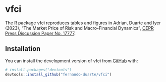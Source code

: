 
<!-- README.md is generated from README.Rmd. Please edit that file -->

# vfci

<!-- badges: start -->
<!-- badges: end -->

The R package vfci reproduces tables and figures in Adrian, Duarte and
Iyer (2023), “The Market Price of Risk and Macro-Financial Dynamics”,
[CEPR Press Discussion Paper
No. 17777](https://cepr.org/publications/dp17777).

## Installation

You can install the development version of vfci from
[GitHub](https://github.com/) with:

``` r
# install.packages("devtools")
devtools::install_github("fernando-duarte/vfci")
```

<!-- ## Example -->
<!-- This is a basic example which shows you how to solve a common problem: -->
<!-- ```{r example} -->
<!-- library(vfci) -->
<!-- ## basic example code -->
<!-- ``` -->
<!-- What is special about using `README.Rmd` instead of just `README.md`? You can include R chunks like so: -->
<!-- ```{r cars} -->
<!-- summary(cars) -->
<!-- ``` -->
<!-- You'll still need to render `README.Rmd` regularly, to keep `README.md` up-to-date. `devtools::build_readme()` is handy for this. You could also use GitHub Actions to re-render `README.Rmd` every time you push. An example workflow can be found here: <https://github.com/r-lib/actions/tree/v1/examples>. -->
<!-- You can also embed plots, for example: -->
<!-- ```{r pressure, echo = FALSE} -->
<!-- plot(pressure) -->
<!-- ``` -->
<!-- In that case, don't forget to commit and push the resulting figure files, so they display on GitHub and CRAN. -->
